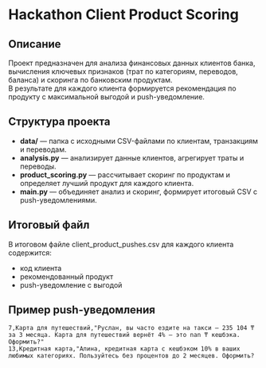 # Hackathon Client Product Scoring

## Описание

Проект предназначен для анализа финансовых данных клиентов банка, вычисления ключевых признаков (трат по категориям, переводов, баланса) и скоринга по банковским продуктам.  
В результате для каждого клиента формируется рекомендация по продукту с максимальной выгодой и push-уведомление.

## Структура проекта

- **data/** — папка с исходными CSV-файлами по клиентам, транзакциям и переводам.
- **analysis.py** — анализирует данные клиентов, агрегирует траты и переводы.
- **product_scoring.py** — рассчитывает скоринг по продуктам и определяет лучший продукт для каждого клиента.
- **main.py** — объединяет анализ и скоринг, формирует итоговый CSV с push-уведомлениями.

## Итоговый файл

В итоговом файле client_product_pushes.csv для каждого клиента содержится:
- код клиента
- рекомендованный продукт
- push-уведомление с выгодой

## Пример push-уведомления

```
7,Карта для путешествий,"Руслан, вы часто ездите на такси — 235 104 ₸ за 3 месяца. Карта для путешествий вернёт 4% — это nan ₸ кешбэка. Оформить?" 
13,Кредитная карта,"Алина, кредитная карта с кешбэком 10% в ваших любимых категориях. Пользуйтесь без процентов до 2 месяцев. Оформить?
```

